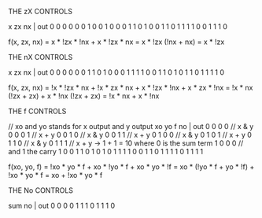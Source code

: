 THE zX CONTROLS

x	zx	nx   | out
0   0   0      0
0	0	1      0
0	1	0	   0
0	1	1	   0
1	0	0	   1
1   0   1      1
1   1   0      0
1   1   1      0

f(x, zx, nx) = x * !zx * !nx + x * !zx * nx
			 = x * !zx (!nx + nx)
			 = x * !zx

THE nX CONTROLS

x	zx	nx   | out
0   0   0      0
0	0	1      1
0	1	0	   0
0	1	1	   1
1	0	0	   1
1   0   1      0
1   1   0      1
1   1   1      0

f(x, zx, nx) = !x * !zx * nx + !x * zx * nx + x * !zx * !nx + x * zx * !nx
			 = !x * nx (!zx + zx) + x * !nx (!zx + zx)
			 = !x * nx + x * !nx

THE f CONTROLS

// xo and yo stands for x output and y output
xo	yo	f   no	|	out
0   0   0   0			// x & y   
0	0	0   1 	    	// x + y
0	0	1	0   		// x & y
0	0	1	1   		// x + y
0	1	0	0 			// x & y
0   1   0   1 			// x + y
0   1   1   0 			// x & y
0   1   1   1 			// x + y -> 1 + 1 = 10 where 0 is the sum term
1	0	0	0			//					and 1 the carry
1	0	0	1
1	0	1	0
1	0	1	1
1	1	0	0
1	1	0	1
1	1	1	0
1	1	1	1

f(xo, yo, f) = !xo * yo * f + xo * !yo * f + xo * yo * !f
			 = xo * (!yo * f + yo * !f) + !xo * yo * f
			 = xo + !xo * yo * f

THE No CONTROLS

sum   no   | out
0	  0		 0
0     1		 1
1     0		 1
1     1		 0